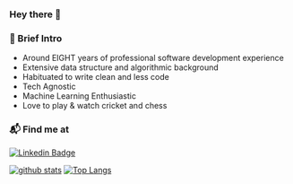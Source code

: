 ### Hey there 👋

### :briefcase: Brief Intro

- Around EIGHT years of professional software development experience
- Extensive data structure and algorithmic background
- Habituated to write clean and less code
- Tech Agnostic
- Machine Learning Enthusiastic
- Love to play & watch cricket and chess

### :mailbox_with_mail: Find me at

[![Linkedin Badge](https://img.shields.io/badge/-LinkedIn-blue?style=flat-square&logo=Linkedin&logoColor=white&link=https://www.linkedin.com/in/ahmadwasi/)](https://www.linkedin.com/in/grtushar/)


[![github stats](https://github-readme-stats.vercel.app/api?username=grtushar&show_icons=true&hide_border=False)](https://github.com/grtushar)
[![Top Langs](https://github-readme-stats.vercel.app/api/top-langs/?username=grtushar&layout=compact)](https://github.com/grtushar)
<!--
**grtushar/grtushar** is a ✨ _special_ ✨ repository because its `README.md` (this file) appears on your GitHub profile.

Here are some ideas to get you started:

- 🔭 I’m currently working on ...
- 🌱 I’m currently learning ...
- 👯 I’m looking to collaborate on ...
- 🤔 I’m looking for help with ...
- 💬 Ask me about ...
- 📫 How to reach me: ...
- 😄 Pronouns: ...
- ⚡ Fun fact: ...
-->
